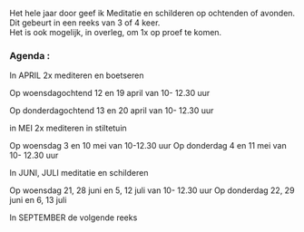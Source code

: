 Het hele jaar door geef ik Meditatie en schilderen op ochtenden of avonden. Dit gebeurt in een reeks van 3 of 4 keer.  
Het is ook mogelijk, in overleg,  om 1x op proef te komen.  



### Agenda  : 

In APRIL 2x mediteren en boetseren
  
Op woensdagochtend 12 en 19 april van 10- 12.30 uur  

Op donderdagochtend 13 en 20 april van 10- 12.30 uur  



in MEI 2x mediteren in stiltetuin

Op woensdag 3 en 10 mei van 10-12.30 uur
Op donderdag 4 en 11 mei van 10- 12.30 uur

In JUNI, JULI meditatie en schilderen

Op woensdag 21, 28 juni en 5, 12 juli van 10- 12.30 uur
Op donderdag 22, 29 juni en 6, 13 juli



In SEPTEMBER de volgende reeks  



















    

  
         
   




